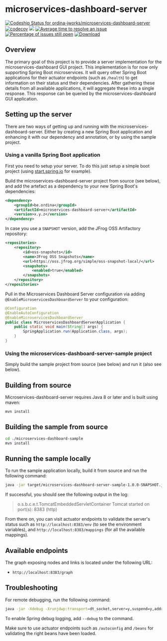 # microservices-dashboard-server
[ ![Codeship Status for ordina-jworks/microservices-dashboard-server](https://codeship.com/projects/29bfd6e0-de37-0133-bed6-5e9acf2db2e6/status?branch=master)](https://codeship.com/projects/144644)
[![codecov](https://codecov.io/gh/ordina-jworks/microservices-dashboard-server/branch/master/graph/badge.svg)](https://codecov.io/gh/ordina-jworks/microservices-dashboard-server)
[![][license img]][license]
[![Average time to resolve an issue](http://isitmaintained.com/badge/resolution/ordina-jworks/microservices-dashboard-server.svg)](http://isitmaintained.com/project/ordina-jworks/microservices-dashboard-server "Average time to resolve an issue")
[![Percentage of issues still open](http://isitmaintained.com/badge/open/ordina-jworks/microservices-dashboard-server.svg)](http://isitmaintained.com/project/ordina-jworks/microservices-dashboard-server "Percentage of issues still open")
[ ![Download](https://api.bintray.com/packages/ordina-jworks/microservices-dashboard-server/microservices-dashboard-server/images/download.svg) ](https://bintray.com/ordina-jworks/microservices-dashboard-server/microservices-dashboard-server/_latestVersion)

## Overview

The primary goal of this project is to provide a server implementation for the microservices-dashboard GUI project.
This implementation is for now only supporting Spring Boot microservices.
It will query other Spring Boot applications for their actuator endpoints (such as ```/health```) to get information on their status and their dependencies.
After gathering these details from all available applications, it will aggregate these into a single response.
This response can be queried by the microservices-dashboard GUI application.

## Setting up the server

There are two ways of getting up and running with the microservices-dashboard-server.
Either by creating a new Spring Boot application and enhancing it with our dependency and annotation, or by using the sample project.

### Using a vanilla Spring Boot application

First you need to setup your server. To do this just setup a simple boot project (using [start.spring.io](start.spring.io) for example).

Build the microservices-dashboard-server project from source (see below), and add the artefact as a dependency to your new Spring Boot's dependencies:

```xml
<dependency>
	<groupId>be.ordina</groupId>
	<artifactId>microservices-dashboard-server</artifactId>
	<version>x.y.z</version>
</dependency>
```

In case you use a `SNAPSHOT` version, add the JFrog OSS Artifactory repository:

```xml
<repositories>
	<repository>
		<id>oss-snapshots</id>
		<name>JFrog OSS Snapshots</name>
		<url>https://oss.jfrog.org/simple/oss-snapshot-local/</url>
		<snapshots>
			<enabled>true</enabled>
		</snapshots>
	</repository>
</repositories>
```

Pull in the Microservices Dashboard Server configuration via adding `@EnableMicroservicesDashboardServer` to your configuration:

```java
@Configuration
@EnableAutoConfiguration
@EnableMicroservicesDashboardServer
public class MicroservicesDashboardServerApplication {
	public static void main(String[] args) {
		SpringApplication.run(Application.class, args);
	}
}
```

### Using the microservices-dashboard-server-sample project

Simply build the sample project from source (see below) and run it (also see below).

## Building from source

Microservices-dashboard-server requires Java 8 or later and is built using maven:

```bash
mvn install
```

## Building the sample from source

```bash
cd ./microservices-dashboard-sample
mvn install
```

## Running the sample locally

To run the sample application locally, build it from source and run the following command:

```bash
java -jar target/microservices-dashboard-server-sample-1.0.0-SNAPSHOT.jar --spring.config.location=./microservices-dashboard-server-configuration/microservices-dashboard-server.yml
```

If successful, you should see the following output in the log:

> o.s.b.c.e.t.TomcatEmbeddedServletContainer Tomcat started on port(s): 8383 (http)

From there on, you can visit actuator endpoints to validate the server's status such as ```http://localhost:8383/env``` (to see the environment variables), and ```http://localhost:8383/mappings``` (for all the available mappings).

## Available endpoints

The graph exposing nodes and links is located under the following URL:

- ```http://localhost:8383/graph```

## Troubleshooting

For remote debugging, run the following command:

```bash
java -jar -Xdebug -Xrunjdwp:transport=dt_socket,server=y,suspend=y,address=5005 target/microservices-dashboard-server-0.1.0-SNAPSHOT.jar --spring.config.location=../microservices-dashboard-server-configuration/microservices-dashboard-server.yml
```

To enable Spring debug logging, add ```--debug``` to the command.

Make sure to use actuator endpoints such as ```/autoconfig``` and ```/beans``` for validating the right beans have been loaded.

[license]:LICENSE-2.0.txt
[license img]:https://img.shields.io/badge/License-Apache%202-blue.svg

